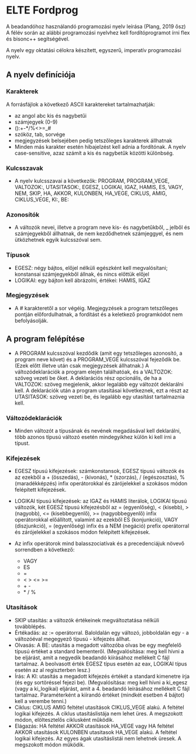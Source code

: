 # ELTE Fordprog

A beadandóhoz használandó programozási nyelv leírása (Plang, 2019 ősz)
A félév során az alábbi programozási nyelvhez kell fordítóprogramot írni flex és bisonc++ segítségével.

A nyelv egy oktatási célokra készített, egyszerű, imperatív programozási nyelv.

## A nyelv definíciója

### Karakterek

A forrásfájlok a következő ASCII karaktereket tartalmazhatják:
- az angol abc kis és nagybetűi
- számjegyek (0-9)
- ():+-*/%<>=_#
- szóköz, tab, sorvége
- megjegyzések belsejében pedig tetszőleges karakterek állhatnak
- Minden más karakter esetén hibajelzést kell adnia a fordítónak. A nyelv case-sensitive, azaz számít a kis és nagybetűk közötti különbség.

### Kulcsszavak

- A nyelv kulcsszavai a következők: PROGRAM, PROGRAM_VEGE, VALTOZOK:, UTASITASOK:, EGESZ, LOGIKAI, IGAZ, HAMIS, ES, VAGY, NEM, SKIP, HA, AKKOR, KULONBEN, HA_VEGE, CIKLUS, AMIG, CIKLUS_VEGE, KI:, BE:

### Azonosítók

- A változók nevei, illetve a program neve kis- és nagybetűkből, _ jelből és számjegyekből állhatnak, de nem kezdődhetnek számjeggyel, és nem ütközhetnek egyik kulcsszóval sem.

### Típusok

- EGESZ: négy bájtos, előjel nélküli egészként kell megvalósítani; konstansai számjegyekből állnak, és nincs előttük előjel
- LOGIKAI: egy bájton kell ábrázolni, értékei: HAMIS, IGAZ

### Megjegyzések

- A # karakteretől a sor végéig. Megjegyzések a program tetszőleges pontján előfordulhatnak, a fordítást és a keletkező programkódot nem befolyásolják.

## A program felépítése

- A PROGRAM kulcsszóval kezdődik (amit egy tetszőleges azonosító, a program neve követ) és a PROGRAM_VEGE kulcsszóval fejeződik be. (Ezek előtt illetve után csak megjegyzések állhatnak.) A változódeklarációk a program elején találhatóak, és a VALTOZOK: szöveg vezeti be őket. A deklarációs rész opcionális, de ha a VALTOZOK: szöveg megjelenik, akkor legalább egy változót deklarálni kell. A deklarációk után a program utasításai következnek, ezt a részt az UTASITASOK: szöveg vezeti be, és legalább egy utasítást tartalmaznia kell.

### Változódeklarációk

- Minden változót a típusának és nevének megadásával kell deklarálni, több azonos típusú változó esetén mindegyikhez külön ki kell írni a típust.

### Kifejezések

- EGESZ típusú kifejezések: számkonstansok, EGESZ típusú változók és az ezekből a + (összedás), - (kivonás), * (szorzás), / (egészosztás), % (maradékképzés) infix operátorokkal és zárójelekkel a szokásos módon felépített kifejezések.

- LOGIKAI típusú kifejezések: az IGAZ és HAMIS literálok, LOGIKAI típusú változók, két EGESZ típusú kifejezésből az = (egyenlőség), < (kisebb), > (nagyobb), <= (kisebbegyenlő), >= (nagyobbegyenlő) infix operátorokkal előállított, valamint az ezekből ES (konjunkció), VAGY (diszjunkció), = (egyenlőség) infix és a NEM (negáció) prefix operátorral és zárójelekkel a szokásos módon felépített kifejezések.
- Az infix operátorok mind balasszociatívak és a precedenciájuk növevő sorrendben a következő:
  - VAGY
  - ES
  - =
  - < > <= >=
  - \+ -
  - \* / %

### Utasítások

- SKIP utasítás: a változók értékeinek megváltoztatása nélküli továbblépés.
- Értékadás: az := operátorral. Baloldalán egy változó, jobboldalán egy - a változóéval megegyező típusú - kifejezés állhat.
- Olvasás: A BE: utasítás a megadott változóba olvas be egy megfelelő típusú értéket a standard bementeről. (Megvalósítása: meg kell hívni a be eljárást, amit a negyedik beadandó kiírásához mellékelt C fájl tartalmaz. A beolvasott érték EGESZ típus esetén az eax, LOGIKAI típus esetén az al regiszterben lesz.)
- Írás: A KI: utasítás a megadott kifejezés értékét a standard kimenetre írja (és egy sortöréssel fejezi be). (Megvalósítása: meg kell hívni a ki_egesz (vagy a ki_logikai) eljárást, amit a 4. beadandó leírásához mellékelt C fájl tartalmaz. Paraméterként a kiírandó értéket (mindkét esetben 4 bájtot) kell a verembe tenni.)
- Ciklus: CIKLUS AMIG feltétel utasítások CIKLUS_VEGE alakú. A feltétel logikai kifejezés. A ciklus utasításlistája nem lehet üres. A megszokott módon, elöltesztelős ciklusként működik.
- Elágazás: HA feltétel AKKOR utasítások HA_VEGE vagy HA feltétel AKKOR utasítások KULONBEN utasitasok HA_VEGE alakú. A feltétel logikai kifejezés. Az egyes ágak utasításlistái nem lehetnek üresek. A megszokott módon működik.

